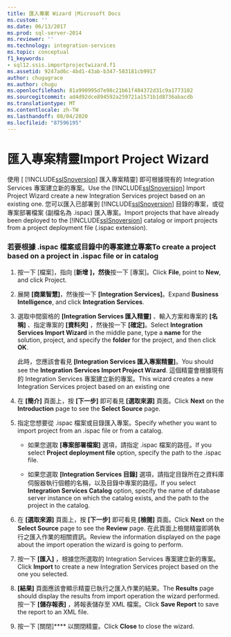 ```yaml
---
title: 匯入專案 Wizard |Microsoft Docs
ms.custom: ''
ms.date: 06/13/2017
ms.prod: sql-server-2014
ms.reviewer: ''
ms.technology: integration-services
ms.topic: conceptual
f1_keywords:
- sql12.ssis.importprojectwizard.f1
ms.assetid: 9247ad6c-4bd1-43ab-b347-583181cb9917
author: chugugrace
ms.author: chugu
ms.openlocfilehash: 81a990995d7e98c21b61f484372d31c9a1773102
ms.sourcegitcommit: ad4d92dce894592a259721a1571b1d8736abacdb
ms.translationtype: MT
ms.contentlocale: zh-TW
ms.lasthandoff: 08/04/2020
ms.locfileid: "87596195"
---
```

# <a name="import-project-wizard"></a><span data-ttu-id="899be-102">匯入專案精靈</span><span class="sxs-lookup"><span data-stu-id="899be-102">Import Project Wizard</span></span>
  <span data-ttu-id="899be-103">使用 [ [!INCLUDE[ssISnoversion](../includes/ssisnoversion-md.md)] 匯入專案精靈] 即可根據現有的 Integration Services 專案建立新的專案。</span><span class="sxs-lookup"><span data-stu-id="899be-103">Use the [!INCLUDE[ssISnoversion](../includes/ssisnoversion-md.md)] Import Project Wizard create a new Integration Services project based on an existing one.</span></span> <span data-ttu-id="899be-104">您可以匯入已部署到 [!INCLUDE[ssISnoversion](../includes/ssisnoversion-md.md)] 目錄的專案，或從專案部署檔案 (副檔名為 .ispac) 匯入專案。</span><span class="sxs-lookup"><span data-stu-id="899be-104">Import projects that have already been deployed to the [!INCLUDE[ssISnoversion](../includes/ssisnoversion-md.md)] catalog or import projects from a project deployment file (.ispac extension).</span></span>  
  
### <a name="to-create-a-project-based-on-a-project-in-ispac-file-or-in-catalog"></a><span data-ttu-id="899be-105">若要根據 .ispac 檔案或目錄中的專案建立專案</span><span class="sxs-lookup"><span data-stu-id="899be-105">To create a project based on a project in .ispac file or in catalog</span></span>  
  
1.  <span data-ttu-id="899be-106">按一下 [檔案]，指向 [**新增** **]，然後**按一下 [專案]。</span><span class="sxs-lookup"><span data-stu-id="899be-106">Click **File**, point to **New**, and click Project.</span></span>  
  
2.  <span data-ttu-id="899be-107">展開 **[商業智慧]**，然後按一下 **[Integration Services]**。</span><span class="sxs-lookup"><span data-stu-id="899be-107">Expand **Business Intelligence**, and click **Integration Services**.</span></span>  
  
3.  <span data-ttu-id="899be-108">選取中間窗格的 **[Integration Services 匯入精靈]** 、輸入方案和專案的 **[名稱]** 、指定專案的 **[資料夾]** ，然後按一下 **[確定]**。</span><span class="sxs-lookup"><span data-stu-id="899be-108">Select **Integration Services Import Wizard** in the middle pane, type a **name** for the solution, project, and specify the **folder** for the project, and then click **OK**.</span></span>  
  
     <span data-ttu-id="899be-109">此時，您應該會看見 **[Integration Services 匯入專案精靈]**。</span><span class="sxs-lookup"><span data-stu-id="899be-109">You should see the **Integration Services Import Project Wizard**.</span></span> <span data-ttu-id="899be-110">這個精靈會根據現有的 Integration Services 專案建立新的專案。</span><span class="sxs-lookup"><span data-stu-id="899be-110">This wizard creates a new Integration Services project based on an existing one</span></span>  
  
4.  <span data-ttu-id="899be-111">在 **[簡介]** 頁面上，按 **[下一步]** 即可看見 **[選取來源]** 頁面。</span><span class="sxs-lookup"><span data-stu-id="899be-111">Click **Next** on the **Introduction** page to see the **Select Source** page.</span></span>  
  
5.  <span data-ttu-id="899be-112">指定您想要從 .ispac 檔案或目錄匯入專案。</span><span class="sxs-lookup"><span data-stu-id="899be-112">Specify whether you want to import project from an .ispac file or from a catalog.</span></span>  
  
    -   <span data-ttu-id="899be-113">如果您選取 **[專案部署檔案]** 選項，請指定 .ispac 檔案的路徑。</span><span class="sxs-lookup"><span data-stu-id="899be-113">If you select **Project deployment file** option, specify the path to the .ispac file.</span></span>  
  
    -   <span data-ttu-id="899be-114">如果您選取 **[Integration Services 目錄]** 選項，請指定目錄所在之資料庫伺服器執行個體的名稱，以及目錄中專案的路徑。</span><span class="sxs-lookup"><span data-stu-id="899be-114">If you select **Integration Services Catalog** option, specify the name of database server instance on which the catalog exists, and the path to the project in the catalog.</span></span>  
  
6.  <span data-ttu-id="899be-115">在 **[選取來源]** 頁面上，按 **[下一步]** 即可看見 **[檢閱]** 頁面。</span><span class="sxs-lookup"><span data-stu-id="899be-115">Click **Next** on the **Select Source** page to see the **Review** page.</span></span> <span data-ttu-id="899be-116">在此頁面上檢閱精靈即將執行之匯入作業的相關資訊。</span><span class="sxs-lookup"><span data-stu-id="899be-116">Review the information displayed on the page about the import operation the wizard is going to perform.</span></span>  
  
7.  <span data-ttu-id="899be-117">按一下 **[匯入]** ，根據您所選取的 Integration Services 專案建立新的專案。</span><span class="sxs-lookup"><span data-stu-id="899be-117">Click **Import** to create a new Integration Services project based on the one you selected.</span></span>  
  
8.  <span data-ttu-id="899be-118">**[結果]** 頁面應該會顯示精靈已執行之匯入作業的結果。</span><span class="sxs-lookup"><span data-stu-id="899be-118">The **Results** page should display the results from import operation the wizard performed.</span></span> <span data-ttu-id="899be-119">按一下 **[儲存報表]** ，將報表儲存至 XML 檔案。</span><span class="sxs-lookup"><span data-stu-id="899be-119">Click **Save Report** to save the report to an XML file.</span></span>  
  
9. <span data-ttu-id="899be-120">按一下 [關閉]\*\*\*\* 以關閉精靈。</span><span class="sxs-lookup"><span data-stu-id="899be-120">Click **Close** to close the wizard.</span></span>  
  
  

